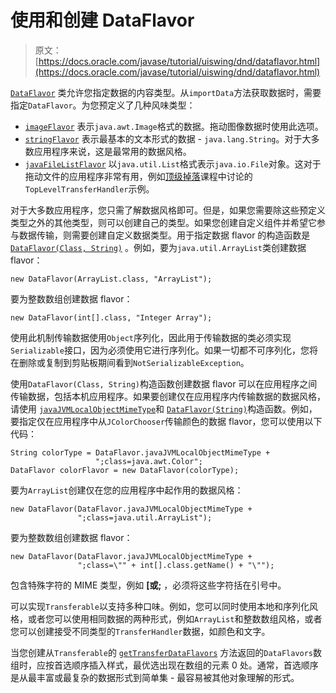 # 使用和创建 DataFlavor

> 原文： [https://docs.oracle.com/javase/tutorial/uiswing/dnd/dataflavor.html](https://docs.oracle.com/javase/tutorial/uiswing/dnd/dataflavor.html)

[`DataFlavor`](https://docs.oracle.com/javase/8/docs/api/java/awt/datatransfer/DataFlavor.html) 类允许您指定数据的内容类型。从`importData`方法获取数据时，需要指定`DataFlavor`。为您预定义了几种风味类型：

*   [`imageFlavor`](https://docs.oracle.com/javase/8/docs/api/java/awt/datatransfer/DataFlavor.html#imageFlavor) 表示`java.awt.Image`格式的数据。拖动图像数据时使用此选项。
*   [`stringFlavor`](https://docs.oracle.com/javase/8/docs/api/java/awt/datatransfer/DataFlavor.html#stringFlavor) 表示最基本的文本形式的数据 - `java.lang.String`。对于大多数应用程序来说，这是最常用的数据风格。
*   [`javaFileListFlavor`](https://docs.oracle.com/javase/8/docs/api/java/awt/datatransfer/DataFlavor.html#javaFileListFlavor) 以`java.util.List`格式表示`java.io.File`对象。这对于拖动文件的应用程序非常有用，例如[顶级掉落](toplevel.html)课程中讨论的`TopLevelTransferHandler`示例。

对于大多数应用程序，您只需了解数据风格即可。但是，如果您需要除这些预定义类型之外的其他类型，则可以创建自己的类型。如果您创建自定义组件并希望它参与数据传输，则需要创建自定义数据类型。用于指定数据 flavor 的构造函数是 [`DataFlavor(Class, String)`](https://docs.oracle.com/javase/8/docs/api/java/awt/datatransfer/DataFlavor.html#DataFlavor-java.lang.Class-java.lang.String-) 。例如，要为`java.util.ArrayList`类创建数据 flavor：

```
new DataFlavor(ArrayList.class, "ArrayList");

```

要为整数数组创建数据 flavor：

```
new DataFlavor(int[].class, "Integer Array");

```

使用此机制传输数据使用`Object`序列化，因此用于传输数据的类必须实现`Serializable`接口，因为必须使用它进行序列化。如果一切都不可序列化，您将在删除或复制到剪贴板期间看到`NotSerializableException`。

使用`DataFlavor(Class, String)`构造函数创建数据 flavor 可以在应用程序之间传输数据，包括本机应用程序。如果要创建仅在应用程序内传输数据的数据风格，请使用 [``javaJVMLocalObjectMimeType``](https://docs.oracle.com/javase/8/docs/api/java/awt/datatransfer/DataFlavor.html#javaJVMLocalObjectMimeType)和 [``DataFlavor(String)``](https://docs.oracle.com/javase/8/docs/api/java/awt/datatransfer/DataFlavor.html#DataFlavor-java.lang.String-)构造函数。例如，要指定仅在应用程序中从`JColorChooser`传输颜色的数据 flavor，您可以使用以下代码：

```
String colorType = DataFlavor.javaJVMLocalObjectMimeType +
                   ";class=java.awt.Color";
DataFlavor colorFlavor = new DataFlavor(colorType);

```

要为`ArrayList`创建仅在您的应用程序中起作用的数据风格：

```
new DataFlavor(DataFlavor.javaJVMLocalObjectMimeType +
               ";class=java.util.ArrayList");

```

要为整数数组创建数据 flavor：

```
new DataFlavor(DataFlavor.javaJVMLocalObjectMimeType +
               ";class=\"" + int[].class.getName() + "\"");

```

包含特殊字符的 MIME 类型，例如 **[**或**;** ，必须将这些字符括在引号中。

可以实现`Transferable`以支持多种口味。例如，您可以同时使用本地和序列化风格，或者您可以使用相同数据的两种形式，例如`ArrayList`和整数数组风格，或者您可以创建接受不同类型的`TransferHandler`数据，如颜色和文字。

当您创建从`Transferable`的 [`getTransferDataFlavors`](https://docs.oracle.com/javase/8/docs/api/java/awt/datatransfer/Transferable.html#getTransferDataFlavors--) 方法返回的`DataFlavors`数组时，应按首选顺序插入样式，最优选出现在数组的元素 0 处。通常，首选顺序是从最丰富或最复杂的数据形式到简单集 - 最容易被其他对象理解的形式。